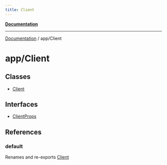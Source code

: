 ```yaml
---
title: Client
---
```


[**Documentation**](../../index.md)

***

[Documentation](../../index.md) / app/Client

# app/Client

## Classes

- [Client](classes/Client.md)

## Interfaces

- [ClientProps](interfaces/ClientProps.md)

## References

### default

Renames and re-exports [Client](classes/Client.md)

